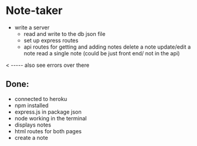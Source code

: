 # Note-taker

- write a server
    - read and write to the db json file
    - set up express routes
    - api routes for getting and adding notes
        delete a note
        update/edit a note
        read a single note (could be just front end/ not in the api)

< ----- also see errors over there


## Done:
+ connected to heroku
+ npm installed
+ express.js in package json
+ node working in the terminal
+ displays notes
+ html routes for both pages
+ create a note